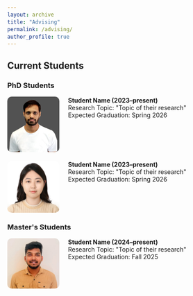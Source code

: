 ```yaml
---
layout: archive
title: "Advising"
permalink: /advising/
author_profile: true
---
```


## Current Students

### PhD Students

<div style="display: flex; align-items: flex-start; margin-bottom: 20px;">
  <img src="/images/Hasa.png" alt="Student Name" width="120" style="margin-right: 20px; border-radius: 10px;" />
  <div>
    <strong>Student Name (2023–present)</strong><br>
    Research Topic: "Topic of their research"<br>
    Expected Graduation: Spring 2026
  </div>
</div>


<div style="display: flex; align-items: flex-start; margin-bottom: 20px;">
  <img src="/images/Gyuri.jpg" alt="Student Name" width="120" style="margin-right: 20px; border-radius: 10px;" />
  <div>
    <strong>Student Name (2023–present)</strong><br>
    Research Topic: "Topic of their research"<br>
    Expected Graduation: Spring 2026
  </div>
</div>

### Master's Students

<div style="display: flex; align-items: flex-start; margin-bottom: 20px;">
  <img src="/images/Sai.jpg" alt="Student Name" width="120" style="margin-right: 20px; border-radius: 10px;" />
  <div>
    <strong>Student Name (2024–present)</strong><br>
    Research Topic: "Topic of their research"<br>
    Expected Graduation: Fall 2025
  </div>
</div>
